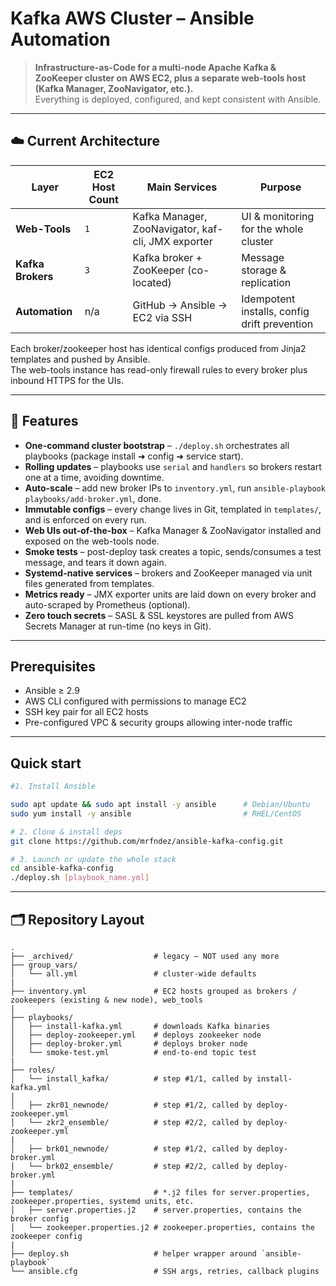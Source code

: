 # Kafka AWS Cluster – Ansible Automation

> **Infrastructure-as-Code for a multi-node Apache Kafka & ZooKeeper cluster on AWS EC2, plus a separate web-tools host (Kafka Manager, ZooNavigator, etc.).**  
> Everything is deployed, configured, and kept consistent with Ansible.

---

## ☁️ Current Architecture

| Layer | EC2 Host Count | Main Services | Purpose |
|-------|---------------|--------------|---------|
| **Web-Tools** | `1` | Kafka Manager, ZooNavigator, kaf-cli, JMX exporter | UI & monitoring for the whole cluster |
| **Kafka Brokers** | `3` | Kafka broker + ZooKeeper (co-located) | Message storage & replication |
| **Automation** | n/a | GitHub → Ansible → EC2 via SSH | Idempotent installs, config drift prevention |

Each broker/zookeeper host has identical configs produced from Jinja2 templates and pushed by Ansible.  
The web-tools instance has read-only firewall rules to every broker plus inbound HTTPS for the UIs.

---

## 🔑 Features

* **One-command cluster bootstrap** – `./deploy.sh` orchestrates all playbooks (package install ➜ config ➜ service start).  
* **Rolling updates** – playbooks use `serial` and `handlers` so brokers restart one at a time, avoiding downtime.  
* **Auto-scale** – add new broker IPs to `inventory.yml`, run `ansible-playbook playbooks/add-broker.yml`, done.  
* **Immutable configs** – every change lives in Git, templated in `templates/`, and is enforced on every run.  
* **Web UIs out-of-the-box** – Kafka Manager & ZooNavigator installed and exposed on the web-tools node.  
* **Smoke tests** – post-deploy task creates a topic, sends/consumes a test message, and tears it down again.  
* **Systemd-native services** – brokers and ZooKeeper managed via unit files generated from templates.  
* **Metrics ready** – JMX exporter units are laid down on every broker and auto-scraped by Prometheus (optional).  
* **Zero touch secrets** – SASL & SSL keystores are pulled from AWS Secrets Manager at run-time (no keys in Git).

---

## Prerequisites

- Ansible ≥ 2.9  
- AWS CLI configured with permissions to manage EC2  
- SSH key pair for all EC2 hosts  
- Pre-configured VPC & security groups allowing inter-node traffic

---

## Quick start

```bash
#1. Install Ansible

sudo apt update && sudo apt install -y ansible      # Debian/Ubuntu
sudo yum install -y ansible                         # RHEL/CentOS

# 2. Clone & install deps
git clone https://github.com/mrfndez/ansible-kafka-config.git

# 3. Launch or update the whole stack
cd ansible-kafka-config
./deploy.sh [playbook_name.yml]
```

---

## 🗂️ Repository Layout

```text
.
├── _archived/                  # legacy – NOT used any more
├── group_vars/
│   └── all.yml                 # cluster-wide defaults
|
├── inventory.yml               # EC2 hosts grouped as brokers / zookeepers (existing & new node), web_tools
|
├── playbooks/
│   ├── install-kafka.yml       # downloads Kafka binaries
│   ├── deploy-zookeeper.yml    # deploys zookeeker node
│   ├── deploy-broker.yml       # deploys broker node
│   └── smoke-test.yml          # end-to-end topic test
|
├── roles/
│   └── install_kafka/          # step #1/1, called by install-kafka.yml
|
│   ├── zkr01_newnode/          # step #1/2, called by deploy-zookeeper.yml
│   └── zkr2_ensemble/          # step #2/2, called by deploy-zookeeper.yml
|
│   ├── brk01_newnode/          # step #1/2, called by deploy-broker.yml
│   └── brk02_ensemble/         # step #2/2, called by deploy-broker.yml
|
├── templates/                  # *.j2 files for server.properties, zookeeper.properties, systemd units, etc.
│   ├── server.properties.j2    # server.properties, contains the broker config
│   └── zookeeper.properties.j2 # zookeeper.properties, contains the zookeeper config
|
├── deploy.sh                   # helper wrapper around `ansible-playbook`
└── ansible.cfg                 # SSH args, retries, callback plugins
